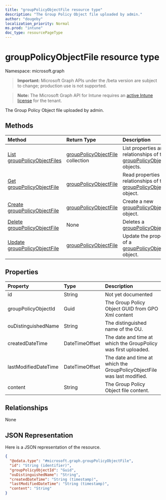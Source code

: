 ```yaml
---
title: "groupPolicyObjectFile resource type"
description: "The Group Policy Object file uploaded by admin."
author: "dougeby"
localization_priority: Normal
ms.prod: "intune"
doc_type: resourcePageType
---
```


# groupPolicyObjectFile resource type

Namespace: microsoft.graph

> **Important:** Microsoft Graph APIs under the /beta version are subject to change; production use is not supported.

> **Note:** The Microsoft Graph API for Intune requires an [active Intune license](https://go.microsoft.com/fwlink/?linkid=839381) for the tenant.

The Group Policy Object file uploaded by admin.

## Methods
|Method|Return Type|Description|
|:---|:---|:---|
|[List groupPolicyObjectFiles](../api/intune-gpanalyticsservice-grouppolicyobjectfile-list.md)|[groupPolicyObjectFile](../resources/intune-gpanalyticsservice-grouppolicyobjectfile.md) collection|List properties and relationships of the [groupPolicyObjectFile](../resources/intune-gpanalyticsservice-grouppolicyobjectfile.md) objects.|
|[Get groupPolicyObjectFile](../api/intune-gpanalyticsservice-grouppolicyobjectfile-get.md)|[groupPolicyObjectFile](../resources/intune-gpanalyticsservice-grouppolicyobjectfile.md)|Read properties and relationships of the [groupPolicyObjectFile](../resources/intune-gpanalyticsservice-grouppolicyobjectfile.md) object.|
|[Create groupPolicyObjectFile](../api/intune-gpanalyticsservice-grouppolicyobjectfile-create.md)|[groupPolicyObjectFile](../resources/intune-gpanalyticsservice-grouppolicyobjectfile.md)|Create a new [groupPolicyObjectFile](../resources/intune-gpanalyticsservice-grouppolicyobjectfile.md) object.|
|[Delete groupPolicyObjectFile](../api/intune-gpanalyticsservice-grouppolicyobjectfile-delete.md)|None|Deletes a [groupPolicyObjectFile](../resources/intune-gpanalyticsservice-grouppolicyobjectfile.md).|
|[Update groupPolicyObjectFile](../api/intune-gpanalyticsservice-grouppolicyobjectfile-update.md)|[groupPolicyObjectFile](../resources/intune-gpanalyticsservice-grouppolicyobjectfile.md)|Update the properties of a [groupPolicyObjectFile](../resources/intune-gpanalyticsservice-grouppolicyobjectfile.md) object.|

## Properties
|Property|Type|Description|
|:---|:---|:---|
|id|String|Not yet documented|
|groupPolicyObjectId|Guid|The Group Policy Object GUID from GPO Xml content|
|ouDistinguishedName|String|The distinguished name of the OU.|
|createdDateTime|DateTimeOffset|The date and time at which the GroupPolicy was first uploaded.|
|lastModifiedDateTime|DateTimeOffset|The date and time at which the GroupPolicyObjectFile was last modified.|
|content|String|The Group Policy Object file content.|

## Relationships
None

## JSON Representation
Here is a JSON representation of the resource.
<!-- {
  "blockType": "resource",
  "keyProperty": "id",
  "@odata.type": "microsoft.graph.groupPolicyObjectFile"
}
-->
``` json
{
  "@odata.type": "#microsoft.graph.groupPolicyObjectFile",
  "id": "String (identifier)",
  "groupPolicyObjectId": "Guid",
  "ouDistinguishedName": "String",
  "createdDateTime": "String (timestamp)",
  "lastModifiedDateTime": "String (timestamp)",
  "content": "String"
}
```






